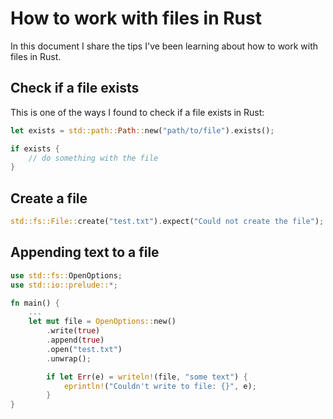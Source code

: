 # How to work with files in Rust

In this document I share the tips I've been learning about how to work with files in Rust.

## Check if a file exists

This is one of the ways I found to check if a file exists in Rust:

```rust
let exists = std::path::Path::new("path/to/file").exists();

if exists {
    // do something with the file
}
```

## Create a file

```rust
std::fs::File::create("test.txt").expect("Could not create the file");
```

## Appending text to a file

```rust
use std::fs::OpenOptions;
use std::io::prelude::*;

fn main() {
    ...
    let mut file = OpenOptions::new()
        .write(true)
        .append(true)
        .open("test.txt")
        .unwrap();

        if let Err(e) = writeln!(file, "some text") {
            eprintln!("Couldn't write to file: {}", e);
        }
}
```